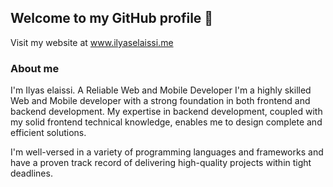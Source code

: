 ## Welcome to my GitHub profile 👋

Visit my website at <a href="https://www.ilyaselaissi.me/" target="_blank">www.ilyaselaissi.me</a>

### About me

I'm Ilyas elaissi.
A Reliable Web and Mobile Developer
I'm a highly skilled Web and Mobile developer with a strong foundation in both frontend and backend development. My expertise in backend development, coupled with my solid frontend technical knowledge, enables me to design complete and efficient solutions.

I'm well-versed in a variety of programming languages and frameworks and have a proven track record of delivering high-quality projects within tight deadlines.

